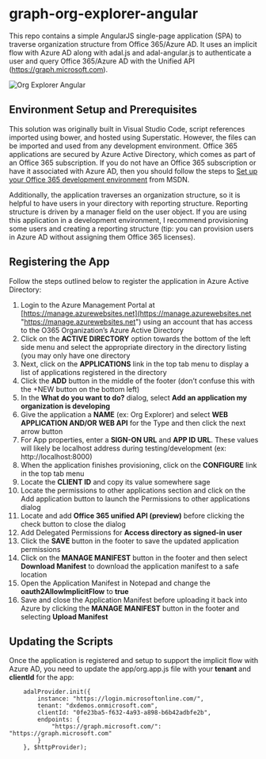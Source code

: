 # graph-org-explorer-angular
This repo contains a simple AngularJS single-page application (SPA) to traverse organization structure from Office 365/Azure AD. It uses an implicit flow with Azure AD along with adal.js and adal-angular.js to authenticate a user and query Office 365/Azure AD with the Unified API (https://graph.microsoft.com).

![Org Explorer Angular](http://i.imgur.com/SF3oCeP.png)

## Environment Setup and Prerequisites ##
This solution was originally built in Visual Studio Code, script references imported using bower, and hosted using Superstatic. However, the files can be imported and used from any development environment. Office 365 applications are secured by Azure Active Directory, which comes as part of an Office 365 subscription. If you do not have an Office 365 subscription or have it associated with Azure AD, then you should follow the steps to [Set up your Office 365 development environment](https://msdn.microsoft.com/office/office365/HowTo/setup-development-environment "Set up your Office 365 development environment") from MSDN.

Additionally, the application traverses an organization structure, so it is helpful to have users in your directory with reporting structure. Reporting structure is driven by a manager field on the user object. If you are using this application in a development environment, I recommend provisioning some users and creating a reporting structure (tip: you can provision users in Azure AD without assigning them Office 365 licenses).

## Registering the App ##
Follow the steps outlined below to register the application in Azure Active Directory:

1.	Login to the Azure Management Portal at [https://manage.azurewebsites.net](https://manage.azurewebsites.net "https://manage.azurewebsites.net") using an account that has access to the O365 Organization’s Azure Active Directory 
2.	Click on the **ACTIVE DIRECTORY** option towards the bottom of the left side menu and select the appropriate directory in the directory listing (you may only have one directory
3.	Next, click on the **APPLICATIONS** link in the top tab menu to display a list of applications registered in the directory
4.	Click the **ADD** button in the middle of the footer (don’t confuse this with the +NEW button on the bottom left)
5.	In the **What do you want to do?** dialog, select **Add an application my organization is developing**
6.	Give the application a **NAME** (ex: Org Explorer) and select **WEB APPLICATION AND/OR WEB API** for the Type and then click the next arrow button
7.	For App properties, enter a **SIGN-ON URL** and **APP ID URL**. These values will likely be localhost address during testing/development (ex: http://localhost:8000)
8.	When the application finishes provisioning, click on the **CONFIGURE** link in the top tab menu
9.	Locate the **CLIENT ID** and copy its value somewhere sage
10.	Locate the permissions to other applications section and click on the Add application button to launch the Permissions to other applications dialog
11.	Locate and add **Office 365 unified API (preview)** before clicking the check button to close the dialog
12.	Add Delegated Permissions for **Access directory as signed-in user**
13.	Click the **SAVE** button in the footer to save the updated application permissions
14.	Click on the **MANAGE MANIFEST** button in the footer and then select **Download Manifest** to download the application manifest to a safe location
15.	Open the Application Manifest in Notepad and change the **oauth2AllowImplicitFlow** to **true**
16.	Save and close the Application Manifest before uploading it back into Azure by clicking the **MANAGE MANIFEST** button in the footer and selecting **Upload Manifest**

## Updating the Scripts ##
Once the application is registered and setup to support the implicit flow with Azure AD, you need to update the app/org.app.js file with your **tenant** and **clientId** for the app:

		adalProvider.init({
			instance: "https://login.microsoftonline.com/",
			tenant: "dxdemos.onmicrosoft.com",
			clientId: "0fe23ba5-f632-4a93-a898-b6b42adbfe2b",
			endpoints: {
				"https://graph.microsoft.com/": "https://graph.microsoft.com"
			}
		}, $httpProvider);